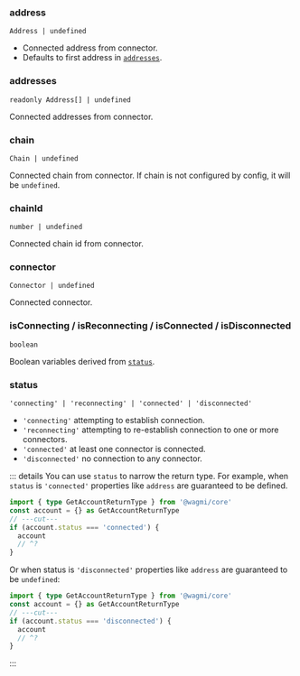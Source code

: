 <!--
<script setup>
const TVariables = 'TVariables'
</script>
-->

### address

`Address | undefined`

- Connected address from connector.
- Defaults to first address in [`addresses`](#addresses).

### addresses

`readonly Address[] | undefined`

Connected addresses from connector.

### chain

`Chain | undefined`

Connected chain from connector. If chain is not configured by config, it will be `undefined`.

### chainId

`number | undefined`

Connected chain id from connector.

### connector

`Connector | undefined`

Connected connector.

### isConnecting / isReconnecting / isConnected / isDisconnected

`boolean`

Boolean variables derived from [`status`](#status).

### status

`'connecting' | 'reconnecting' | 'connected' | 'disconnected'`

- `'connecting'` attempting to establish connection.
- `'reconnecting'` attempting to re-establish connection to one or more connectors.
- `'connected'` at least one connector is connected.
- `'disconnected'` no connection to any connector.

::: details You can use `status` to narrow the return type. 
For example, when `status` is `'connected'` properties like `address` are guaranteed to be defined.

```ts twoslash
import { type GetAccountReturnType } from '@wagmi/core'
const account = {} as GetAccountReturnType
// ---cut---
if (account.status === 'connected') {
  account
  // ^?
}
```

Or when status is `'disconnected'` properties like `address` are guaranteed to be `undefined`:

```ts twoslash
import { type GetAccountReturnType } from '@wagmi/core'
const account = {} as GetAccountReturnType
// ---cut---
if (account.status === 'disconnected') {
  account
  // ^?
}
```
:::